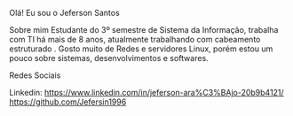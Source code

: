 Olá! Eu sou o Jeferson Santos

Sobre mim
Estudante do 3º semestre de Sistema da Informação, trabalha com TI há mais de 8 anos, atualmente trabalhando com cabeamento estruturado
 . Gosto muito de Redes e servidores Linux, porém estou um pouco sobre sistemas, desenvolvimentos e softwares.

Redes Sociais

Linkedin: https://www.linkedin.com/in/jeferson-ara%C3%BAjo-20b9b4121/
https://github.com/Jefersin1996
